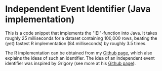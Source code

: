 # Independent Event Identifier (Java implementation)

This is a code snippet that implements the "IEI"-function into Java. It takes roughly 25 milliseconds for a dataset containing 100,000 rows, beating the (yet) fastest R implementation (84 milliseconds) by roughly 3.5 times.

The R implementation can be obtained from my [Github page](https://github.com/DavZim/Independent-Event-Identifier-IEI-), which also explains the ideas of such an identifier. The idea of an independent event identifier was inspired by Grigory (see more at his [Github page](https://github.com/gregcodes/counter_challenge)).
